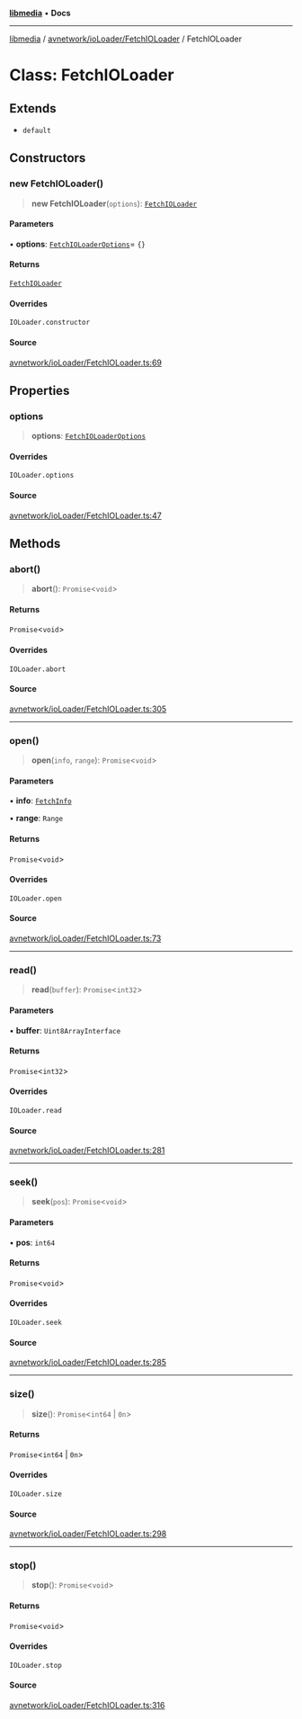 [**libmedia**](../../../../README.md) • **Docs**

***

[libmedia](../../../../README.md) / [avnetwork/ioLoader/FetchIOLoader](../README.md) / FetchIOLoader

# Class: FetchIOLoader

## Extends

- `default`

## Constructors

### new FetchIOLoader()

> **new FetchIOLoader**(`options`): [`FetchIOLoader`](FetchIOLoader.md)

#### Parameters

• **options**: [`FetchIOLoaderOptions`](../interfaces/FetchIOLoaderOptions.md)= `{}`

#### Returns

[`FetchIOLoader`](FetchIOLoader.md)

#### Overrides

`IOLoader.constructor`

#### Source

[avnetwork/ioLoader/FetchIOLoader.ts:69](https://github.com/zhaohappy/libmedia/blob/acbbf6bd75e6ee4c968b9f441fe28c40f42f350d/src/avnetwork/ioLoader/FetchIOLoader.ts#L69)

## Properties

### options

> **options**: [`FetchIOLoaderOptions`](../interfaces/FetchIOLoaderOptions.md)

#### Overrides

`IOLoader.options`

#### Source

[avnetwork/ioLoader/FetchIOLoader.ts:47](https://github.com/zhaohappy/libmedia/blob/acbbf6bd75e6ee4c968b9f441fe28c40f42f350d/src/avnetwork/ioLoader/FetchIOLoader.ts#L47)

## Methods

### abort()

> **abort**(): `Promise`\<`void`\>

#### Returns

`Promise`\<`void`\>

#### Overrides

`IOLoader.abort`

#### Source

[avnetwork/ioLoader/FetchIOLoader.ts:305](https://github.com/zhaohappy/libmedia/blob/acbbf6bd75e6ee4c968b9f441fe28c40f42f350d/src/avnetwork/ioLoader/FetchIOLoader.ts#L305)

***

### open()

> **open**(`info`, `range`): `Promise`\<`void`\>

#### Parameters

• **info**: [`FetchInfo`](../interfaces/FetchInfo.md)

• **range**: `Range`

#### Returns

`Promise`\<`void`\>

#### Overrides

`IOLoader.open`

#### Source

[avnetwork/ioLoader/FetchIOLoader.ts:73](https://github.com/zhaohappy/libmedia/blob/acbbf6bd75e6ee4c968b9f441fe28c40f42f350d/src/avnetwork/ioLoader/FetchIOLoader.ts#L73)

***

### read()

> **read**(`buffer`): `Promise`\<`int32`\>

#### Parameters

• **buffer**: `Uint8ArrayInterface`

#### Returns

`Promise`\<`int32`\>

#### Overrides

`IOLoader.read`

#### Source

[avnetwork/ioLoader/FetchIOLoader.ts:281](https://github.com/zhaohappy/libmedia/blob/acbbf6bd75e6ee4c968b9f441fe28c40f42f350d/src/avnetwork/ioLoader/FetchIOLoader.ts#L281)

***

### seek()

> **seek**(`pos`): `Promise`\<`void`\>

#### Parameters

• **pos**: `int64`

#### Returns

`Promise`\<`void`\>

#### Overrides

`IOLoader.seek`

#### Source

[avnetwork/ioLoader/FetchIOLoader.ts:285](https://github.com/zhaohappy/libmedia/blob/acbbf6bd75e6ee4c968b9f441fe28c40f42f350d/src/avnetwork/ioLoader/FetchIOLoader.ts#L285)

***

### size()

> **size**(): `Promise`\<`int64` \| `0n`\>

#### Returns

`Promise`\<`int64` \| `0n`\>

#### Overrides

`IOLoader.size`

#### Source

[avnetwork/ioLoader/FetchIOLoader.ts:298](https://github.com/zhaohappy/libmedia/blob/acbbf6bd75e6ee4c968b9f441fe28c40f42f350d/src/avnetwork/ioLoader/FetchIOLoader.ts#L298)

***

### stop()

> **stop**(): `Promise`\<`void`\>

#### Returns

`Promise`\<`void`\>

#### Overrides

`IOLoader.stop`

#### Source

[avnetwork/ioLoader/FetchIOLoader.ts:316](https://github.com/zhaohappy/libmedia/blob/acbbf6bd75e6ee4c968b9f441fe28c40f42f350d/src/avnetwork/ioLoader/FetchIOLoader.ts#L316)
